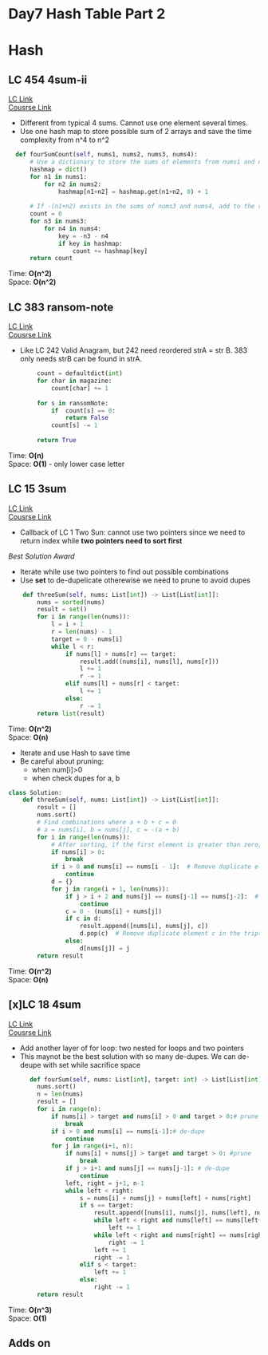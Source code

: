 # Day7 Hash Table Part 2
# Hash

## LC 454 4sum-ii
[LC Link](https://leetcode.com/problems/4sum-ii/description/)   
[Cousrse Link](https://programmercarl.com/0454.%E5%9B%9B%E6%95%B0%E7%9B%B8%E5%8A%A0II.html)
- Different from typical 4 sums. Cannot use one element several times.
- Use one hash map to store possible sum of 2 arrays and save the time complexity from n^4 to n^2

```python
  def fourSumCount(self, nums1, nums2, nums3, nums4):
      # Use a dictionary to store the sums of elements from nums1 and nums2
      hashmap = dict()
      for n1 in nums1:
          for n2 in nums2:
              hashmap[n1+n2] = hashmap.get(n1+n2, 0) + 1
      
      # If -(n1+n2) exists in the sums of nums3 and nums4, add to the result
      count = 0
      for n3 in nums3:
          for n4 in nums4:
              key = -n3 - n4
              if key in hashmap:
                  count += hashmap[key]
      return count


```
Time: **O(n^2)**   
Space: **O(n^2)**


## LC 383 ransom-note
[LC Link](https://leetcode.com/problems/ransom-note/description/)   
[Cousrse Link](https://programmercarl.com/0383.%E8%B5%8E%E9%87%91%E4%BF%A1.html)  
- Like LC 242 Valid Anagram, but 242 need reordered strA = str B. 383 only needs strB can be found in strA.

```python
        count = defaultdict(int)
        for char in magazine:
            count[char] += 1
            
        for s in ransomNote:
            if  count[s] == 0:
                return False
            count[s] -= 1
       
        return True
```
Time: **O(n)**   
Space: **O(1)**  - only lower case letter


## LC 15 3sum
[LC Link](https://leetcode.com/problems/3sum/description/)   
[Cousrse Link](https://programmercarl.com/0015.%E4%B8%89%E6%95%B0%E4%B9%8B%E5%92%8C.html)  

- Callback of LC 1 Two Sun: cannot use two pointers since we need to return index while **two pointers need to sort first**

_Best Solution Award_
- Iterate while use two pointers to find out possible combinations
- Use **set** to de-dupelicate otherewise we need to prune to avoid dupes
```python
    def threeSum(self, nums: List[int]) -> List[List[int]]:
        nums = sorted(nums)
        result = set()
        for i in range(len(nums)):
            l = i + 1
            r = len(nums) - 1
            target = 0 - nums[i]
            while l < r:
                if nums[l] + nums[r] == target:
                    result.add((nums[i], nums[l], nums[r]))
                    l += 1
                    r -= 1
                elif nums[l] + nums[r] < target:
                    l += 1
                else:
                    r -= 1
        return list(result)
```
Time: **O(n^2)**   
Space: **O(n)**


- Iterate and use Hash to save time 
- Be careful about pruning:
   - when num[i]>0
   - when check dupes for a, b
```python
class Solution:
    def threeSum(self, nums: List[int]) -> List[List[int]]:
        result = []
        nums.sort()
        # Find combinations where a + b + c = 0
        # a = nums[i], b = nums[j], c = -(a + b)
        for i in range(len(nums)):
            # After sorting, if the first element is greater than zero, it's impossible to find a valid triplet
            if nums[i] > 0:
                break
            if i > 0 and nums[i] == nums[i - 1]:  # Remove duplicate element a in the triplet
                continue
            d = {}
            for j in range(i + 1, len(nums)):
                if j > i + 2 and nums[j] == nums[j-1] == nums[j-2]:  # Remove duplicate element b in the triplet
                    continue
                c = 0 - (nums[i] + nums[j])
                if c in d:
                    result.append([nums[i], nums[j], c])
                    d.pop(c)  # Remove duplicate element c in the triplet
                else:
                    d[nums[j]] = j
        return result

```
Time: **O(n^2)**   
Space: **O(n)**



## [x]LC 18 4sum
[LC Link](https://leetcode.com/problems/4sum/description/)   
[Cousrse Link](https://programmercarl.com/0018.%E5%9B%9B%E6%95%B0%E4%B9%8B%E5%92%8C.html)  

- Add another layer of for loop: two nested for loops and two pointers
- This maynot be the best solution with so many de-dupes. We can de-deupe with set while sacrifice space
```python
      def fourSum(self, nums: List[int], target: int) -> List[List[int]]:
        nums.sort()
        n = len(nums)
        result = []
        for i in range(n):
            if nums[i] > target and nums[i] > 0 and target > 0:# prune
                break
            if i > 0 and nums[i] == nums[i-1]:# de-dupe
                continue
            for j in range(i+1, n):
                if nums[i] + nums[j] > target and target > 0: #prune
                    break
                if j > i+1 and nums[j] == nums[j-1]: # de-dupe
                    continue
                left, right = j+1, n-1
                while left < right:
                    s = nums[i] + nums[j] + nums[left] + nums[right]
                    if s == target:
                        result.append([nums[i], nums[j], nums[left], nums[right]])
                        while left < right and nums[left] == nums[left+1]:
                            left += 1
                        while left < right and nums[right] == nums[right-1]:
                            right -= 1
                        left += 1
                        right -= 1
                    elif s < target:
                        left += 1
                    else:
                        right -= 1
        return result
```
Time: **O(n^3)**   
Space: **O(1)**


## Adds on
